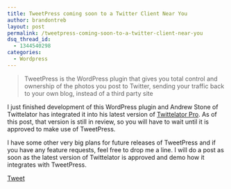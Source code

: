 ```yaml
---
title: TweetPress coming soon to a Twitter Client Near You
author: brandontreb
layout: post
permalink: /tweetpress-coming-soon-to-a-twitter-client-near-you
dsq_thread_id:
  - 1344540298
categories:
  - Wordpress
---
```

> TweetPress is the WordPress plugin that gives you total control and ownership of the photos you post to Twitter, sending your traffic back to your own blog, instead of a third party site

I just finished development of this WordPress plugin and Andrew Stone of Twittelator has integrated it into his latest version of [Twittelator Pro][1]. As of this post, that version is still in review, so you will have to wait until it is approved to make use of TweetPress.

I have some other very big plans for future releases of TweetPress and if you have any feature requests, feel free to drop me a line. I will do a post as soon as the latest version of Twittelator is approved and demo how it integrates with TweetPress.

<img style="display:none" class="alignnone size-full wp-image-489" title="Twittelator" src="http://brandontreb.com/wp-content/uploads/2009/09/Twittelator.png" alt="Twittelator" width="128" height="128" />

<div style="">
  <a href="http://twitter.com/share" class="twitter-share-button" data-count="horizontal" data-text="TweetPress coming soon to a Twitter Client Near You" data-url="http://brandontreb.com/tweetpress-coming-soon-to-a-twitter-client-near-you"  data-via="brandontreb" data-related="brandontreb:">Tweet</a>
</div>

 [1]: http://stone.com/Twittelator/index.html